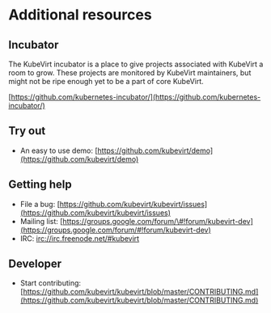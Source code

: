 # Additional resources

## Incubator

The KubeVirt incubator is a place to give projects associated with KubeVirt a room to grow. These projects are monitored by KubeVirt maintainers, but might not be ripe enough yet to be a part of core KubeVirt.

[https://github.com/kubernetes-incubator/](https://github.com/kubernetes-incubator/)

## Try out

* An easy to use demo: [https://github.com/kubevirt/demo](https://github.com/kubevirt/demo)

## Getting help

* File a bug: [https://github.com/kubevirt/kubevirt/issues](https://github.com/kubevirt/kubevirt/issues)
* Mailing list: [https://groups.google.com/forum/\#!forum/kubevirt-dev](https://groups.google.com/forum/#!forum/kubevirt-dev)
* IRC: [irc://irc.freenode.net/\#kubevirt](irc://irc.freenode.net/#kubevirt)

## Developer

* Start contributing: [https://github.com/kubevirt/kubevirt/blob/master/CONTRIBUTING.md](https://github.com/kubevirt/kubevirt/blob/master/CONTRIBUTING.md)

